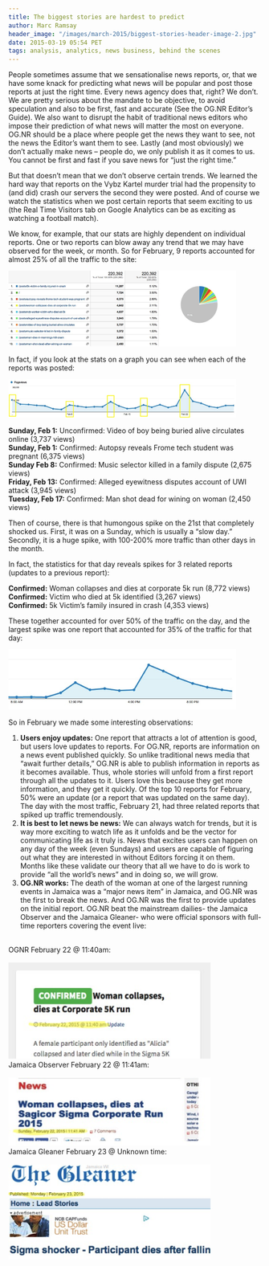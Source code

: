 ```yaml
---
title: The biggest stories are hardest to predict
author: Marc Ramsay
header_image: "/images/march-2015/biggest-stories-header-image-2.jpg"
date: 2015-03-19 05:54 PET
tags: analysis, analytics, news business, behind the scenes
---
```


People sometimes assume that we sensationalise news reports, or, that we have some knack for predicting what news will be popular and post those reports at just the right time.  Every news agency does that, right? We don’t.  We are pretty serious about the mandate to be objective, to avoid speculation and also to be first, fast and accurate  (See the OG.NR Editor’s Guide). We also want to disrupt the habit of traditional news editors who impose their prediction of what news will matter the most on everyone.  OG.NR should be a place where people get the news they want to see, not the news the Editor’s want them to see.  Lastly (and most obviously) we don’t actually make news – people do, we only publish it as it comes to us.  You cannot be first and fast if you save news for “just the right time.”

But that doesn’t mean that we don’t observe certain trends.  We learned the hard way that reports on the Vybz Kartel murder trial had the propensity to (and did) crash our servers the second they were posted.  And of course we watch the statistics when we post certain reports that seem exciting to us (the Real Time Visitors tab on Google Analytics can be as exciting as watching a football match).

We know, for example, that our stats are highly dependent on individual reports. One or two reports can blow away any trend that we may have observed for the week, or month.  So for February, 9 reports accounted for almost 25% of all the traffic to the site:

<img src="/images/march-2015/Traffic-table.png" alt="Traffic Table" style="width: 90%;" class="center-block"/>

In fact, if you look at the stats on a graph you can see when each of the reports was posted:

<img src="/images/march-2015/Traffic-Stats-Graph.png" alt="Traffic Stats Graph" style="width: 90%;" class="center-block"/>

**Sunday, Feb 1:** Unconfirmed: Video of boy being buried alive circulates online (3,737 views) <br />
**Sunday, Feb 1:** Confirmed: Autopsy reveals Frome tech student was pregnant (6,375 views) <br />
**Sunday Feb 8:** Confirmed: Music selector killed in a family dispute (2,675 views) <br />
**Friday, Feb 13:** Confirmed: Alleged eyewitness disputes account of UWI attack (3,945 views) <br />
**Tuesday, Feb 17:** Confirmed: Man shot dead for wining on woman (2,450 views) <br />

Then of course, there is that humongous spike on the 21st that completely shocked us.  First, it was on a Sunday, which is usually a “slow day.”  Secondly, it is a huge spike, with 100-200% more traffic than other days in the month. 

In fact, the statistics for that day reveals spikes for 3 related reports (updates to a previous report):

**Confirmed:** Woman collapses and dies at corporate 5k run (8,772 views) <br />
**Confirmed:** Victim who died at 5k identified (3,267 views) <br />
**Confirmed:** 5k Victim’s family insured in crash (4,353 views) <br />


These together accounted for over 50% of the traffic on the day, and the largest spike was one report that accounted for 35% of the traffic for that day:

<img src="/images/march-2015/Largest-traffic-spike-graph.png" alt="Largest Traffic Spike Graph" style="width: 90%;" class="center-block"/>

So in February we made some interesting observations:

1. **Users enjoy updates:**  One report that attracts a lot of attention is good, but users love updates to reports.  For OG.NR, reports are information on a news event published quickly.  So unlike traditional news media that “await further details,” OG.NR is able to publish information in reports as it becomes available.  Thus, whole stories will unfold from a first report through all the updates to it.  Users love this because they get more information, and they get it quickly. Of the top 10 reports for February, 50% were an update (or a report that was updated on the same day).  The day with the most traffic, February 21, had three related reports that spiked up traffic tremendously.
2. **It is best to let news be news:** We can always watch for trends, but it is way more exciting to watch life as it unfolds and be the vector for communicating life as it truly is.  News that excites users can happen on any day of the week (even Sundays) and users are capable of figuring out what they are interested in without Editors forcing it on them.  Months like these validate our theory that all we have to do is work to provide “all the world’s news” and in doing so, we will grow.
3. **OG.NR works:** The death of the woman at one of the largest running events in Jamaica was a “major news item” in Jamaica, and OG.NR was the first to break the news. And OG.NR was the first to provide updates on the initial report.  OG.NR beat the mainstream dailies- the Jamaica Observer and the Jamaica Gleaner- who were official sponsors with full-time reporters covering the event live:

<br />
OGNR February 22 @ 11:40am:
<br />
<br />
<img src="/images/march-2015/OGNR-5K-story-timestamp.png" alt="OGNR 5K Story Timestamp" style="width: 80%;" class="center-block"/>

<br />
Jamaica Observer February 22 @ 11:41am: 
<br />
<br />
<img src="/images/march-2015/Observer-5K-story-timestamp.png" alt="Observer 5K Story Timestamp" style="width: 80%;" class="center-block"/>

<br />
Jamaica Gleaner February 23 @ Unknown time:
<br />
<br />
<img src="/images/march-2015/Gleaner-5K-story-timestamp.png" alt="Gleaner 5K Story Timestamp" style="width: 80%;" class="center-block"/>